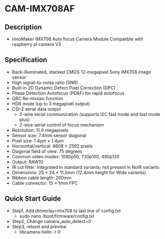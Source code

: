 # CAM-IMX708AF
## Description
- InnoMaker IMX708 Auto focus Camera Module Compatible with raspberry pi camera V3
 

##  Specification
- Back-illuminated, stacked CMOS 12-megapixel Sony IMX708 image sensor
- High signal-to-noise ratio (SNR)
- Built-in 2D Dynamic Defect Pixel Correction (DPC)
- Phase Detection Autofocus (PDAF) for rapid autofocus
- QBC Re-mosaic function
- HDR mode (up to 3 megapixel output)
- CSI-2 serial data output
  - 2-wire serial communication (supports I2C fast mode and fast mode plus)
  - 2-wire serial control of focus mechanism
- Resolution: 11.9 megapixels
- Sensor size: 7.4mm sensor diagonal
- Pixel size: 1.4μm × 1.4μm
- Horizontal/vertical: 4608 × 2592 pixels
- Diagonal field of view: 75 degrees 
- Common video modes: 1080p50, 720p100, 480p120
- Output: RAW10
- IR cut filter: Integrated in standard variants; not present in NoIR variants
- Dimensions: 25 × 24 × 11.5mm (12.4mm height for Wide variants)
- Ribbon cable length: 200mm
-  Cable connector: 15 × 1mm FPC

##  Quick Start Guide
- Step1, Add dtoverlay=imx708 to last line of config.txt
  - sudo nano /boot/firmware/config.txt
- Step2, Change camera_auto_detect=0
- Step3, reboot and preview
  - libcamera-hello -t 0